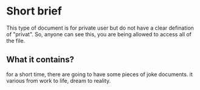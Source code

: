 # Short brief
This type of document is for private user but do not have a clear defination of "privat".
So, anyone can see this, you are being allowed to access all of the file.
## What it contains?
for a short time, there are going to have some pieces of joke documents. 
it various from work to life, dream to reality.
